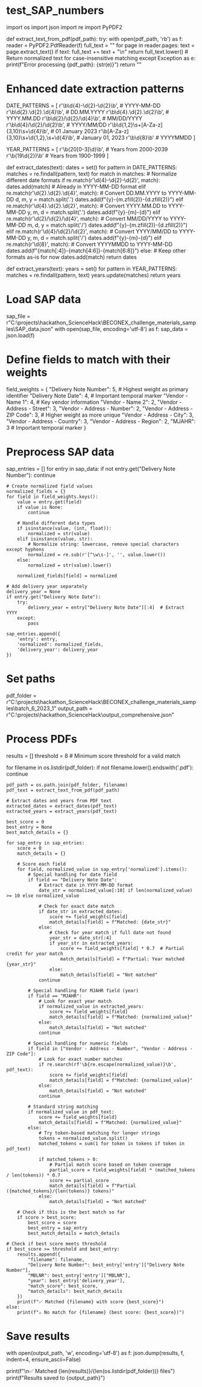 # test_SAP_numbers

import os
import json
import re
import PyPDF2

def extract_text_from_pdf(pdf_path):
    try:
        with open(pdf_path, 'rb') as f:
            reader = PyPDF2.PdfReader(f)
            full_text = ""
            for page in reader.pages:
                text = page.extract_text()
                if text:
                    full_text += text + "\n"
            return full_text.lower()  # Return normalized text for case-insensitive matching
    except Exception as e:
        print(f"Error processing {pdf_path}: {str(e)}")
        return ""

# Enhanced date extraction patterns
DATE_PATTERNS = [
    r'\b\d{4}-\d{2}-\d{2}\b',       # YYYY-MM-DD
    r'\b\d{2}\.\d{2}\.\d{4}\b',     # DD.MM.YYYY
    r'\b\d{4}\.\d{2}\.\d{2}\b',     # YYYY.MM.DD
    r'\b\d{2}/\d{2}/\d{4}\b',       # MM/DD/YYYY
    r'\b\d{4}/\d{2}/\d{2}\b',       # YYYY/MM/DD
    r'\b\d{1,2}\s+[A-Za-z]{3,10}\s+\d{4}\b',  # 01 January 2023
    r'\b[A-Za-z]{3,10}\s+\d{1,2},\s+\d{4}\b',  # January 01, 2023
    r'\b\d{8}\b'                     # YYYYMMDD
]

YEAR_PATTERNS = [
    r'\b(20[0-3]\d)\b',  # Years from 2000-2039
    r'\b(19\d{2})\b'     # Years from 1900-1999
]

def extract_dates(text):
    dates = set()
    for pattern in DATE_PATTERNS:
        matches = re.findall(pattern, text)
        for match in matches:
            # Normalize different date formats
            if re.match(r'\d{4}-\d{2}-\d{2}', match):
                dates.add(match)  # Already in YYYY-MM-DD format
            elif re.match(r'\d{2}\.\d{2}\.\d{4}', match):
                # Convert DD.MM.YYYY to YYYY-MM-DD
                d, m, y = match.split('.')
                dates.add(f"{y}-{m.zfill(2)}-{d.zfill(2)}")
            elif re.match(r'\d{4}\.\d{2}\.\d{2}', match):
                # Convert YYYY.MM.DD to YYYY-MM-DD
                y, m, d = match.split('.')
                dates.add(f"{y}-{m}-{d}")
            elif re.match(r'\d{2}/\d{2}/\d{4}', match):
                # Convert MM/DD/YYYY to YYYY-MM-DD
                m, d, y = match.split('/')
                dates.add(f"{y}-{m.zfill(2)}-{d.zfill(2)}")
            elif re.match(r'\d{4}/\d{2}/\d{2}', match):
                # Convert YYYY/MM/DD to YYYY-MM-DD
                y, m, d = match.split('/')
                dates.add(f"{y}-{m}-{d}")
            elif re.match(r'\d{8}', match):
                # Convert YYYYMMDD to YYYY-MM-DD
                dates.add(f"{match[:4]}-{match[4:6]}-{match[6:8]}")
            else:
                # Keep other formats as-is for now
                dates.add(match)
    return dates

def extract_years(text):
    years = set()
    for pattern in YEAR_PATTERNS:
        matches = re.findall(pattern, text)
        years.update(matches)
    return years

# Load SAP data
sap_file = r"C:\projects\hackathon_ScienceHack\BECONEX_challenge_materials_samples\SAP_data.json"
with open(sap_file, encoding='utf-8') as f:
    sap_data = json.load(f)

# Define fields to match with their weights
field_weights = {
    "Delivery Note Number": 5,        # Highest weight as primary identifier
    "Delivery Note Date": 4,           # Important temporal marker
    "Vendor - Name 1": 4,              # Key vendor information
    "Vendor - Name 2": 2,
    "Vendor - Address - Street": 3,
    "Vendor - Address - Number": 2,
    "Vendor - Address - ZIP Code": 3,  # Higher weight as more unique
    "Vendor - Address - City": 3,
    "Vendor - Address - Country": 3,
    "Vendor - Address - Region": 2,
    "MJAHR": 3                        # Important temporal marker
}

# Preprocess SAP data
sap_entries = []
for entry in sap_data:
    if not entry.get("Delivery Note Number"):
        continue
    
    # Create normalized field values
    normalized_fields = {}
    for field in field_weights.keys():
        value = entry.get(field)
        if value is None:
            continue
            
        # Handle different data types
        if isinstance(value, (int, float)):
            normalized = str(value)
        elif isinstance(value, str):
            # Normalize string: lowercase, remove special characters except hyphens
            normalized = re.sub(r'[^\w\s-]', '', value.lower())
        else:
            normalized = str(value).lower()
            
        normalized_fields[field] = normalized
    
    # Add delivery year separately
    delivery_year = None
    if entry.get("Delivery Note Date"):
        try:
            delivery_year = entry["Delivery Note Date"][:4]  # Extract YYYY
        except:
            pass
    
    sap_entries.append({
        'entry': entry,
        'normalized': normalized_fields,
        'delivery_year': delivery_year
    })

# Set paths
pdf_folder = r"C:\projects\hackathon_ScienceHack\BECONEX_challenge_materials_samples\batch_6_2023_1"
output_path = r"C:\projects\hackathon_ScienceHack\output_comprehensive.json"

# Process PDFs
results = []
threshold = 8  # Minimum score threshold for a valid match

for filename in os.listdir(pdf_folder):
    if not filename.lower().endswith('.pdf'):
        continue
        
    pdf_path = os.path.join(pdf_folder, filename)
    pdf_text = extract_text_from_pdf(pdf_path)
    
    # Extract dates and years from PDF text
    extracted_dates = extract_dates(pdf_text)
    extracted_years = extract_years(pdf_text)
    
    best_score = 0
    best_entry = None
    best_match_details = {}
    
    for sap_entry in sap_entries:
        score = 0
        match_details = {}
        
        # Score each field
        for field, normalized_value in sap_entry['normalized'].items():
            # Special handling for date field
            if field == "Delivery Note Date":
                # Extract date in YYYY-MM-DD format
                date_str = normalized_value[:10] if len(normalized_value) >= 10 else normalized_value
                
                # Check for exact date match
                if date_str in extracted_dates:
                    score += field_weights[field]
                    match_details[field] = f"Matched: {date_str}"
                else:
                    # Check for year match if full date not found
                    year_str = date_str[:4]
                    if year_str in extracted_years:
                        score += field_weights[field] * 0.7  # Partial credit for year match
                        match_details[field] = f"Partial: Year matched {year_str}"
                    else:
                        match_details[field] = "Not matched"
                continue
                
            # Special handling for MJAHR field (year)
            if field == "MJAHR":
                # Look for exact year match
                if normalized_value in extracted_years:
                    score += field_weights[field]
                    match_details[field] = f"Matched: {normalized_value}"
                else:
                    match_details[field] = "Not matched"
                continue
                
            # Special handling for numeric fields
            if field in ["Vendor - Address - Number", "Vendor - Address - ZIP Code"]:
                # Look for exact number matches
                if re.search(rf'\b{re.escape(normalized_value)}\b', pdf_text):
                    score += field_weights[field]
                    match_details[field] = f"Matched: {normalized_value}"
                else:
                    match_details[field] = "Not matched"
                continue
                
            # Standard string matching
            if normalized_value in pdf_text:
                score += field_weights[field]
                match_details[field] = f"Matched: {normalized_value}"
            else:
                # Try token-based matching for longer strings
                tokens = normalized_value.split()
                matched_tokens = sum(1 for token in tokens if token in pdf_text)
                
                if matched_tokens > 0:
                    # Partial match score based on token coverage
                    partial_score = field_weights[field] * (matched_tokens / len(tokens)) * 0.7
                    score += partial_score
                    match_details[field] = f"Partial ({matched_tokens}/{len(tokens)} tokens)"
                else:
                    match_details[field] = "Not matched"
        
        # Check if this is the best match so far
        if score > best_score:
            best_score = score
            best_entry = sap_entry
            best_match_details = match_details
    
    # Check if best score meets threshold
    if best_score >= threshold and best_entry:
        results.append({
            "filename": filename,
            "Delivery Note Number": best_entry['entry']["Delivery Note Number"],
            "MBLNR": best_entry['entry']["MBLNR"],
            "year": best_entry['delivery_year'],
            "match_score": best_score,
            "match_details": best_match_details
        })
        print(f"✅ Matched {filename} with score {best_score}")
    else:
        print(f"⚠️ No match for {filename} (best score: {best_score})")

# Save results
with open(output_path, 'w', encoding='utf-8') as f:
    json.dump(results, f, indent=4, ensure_ascii=False)

print(f"\n✅ Matched {len(results)}/{len(os.listdir(pdf_folder))} files")
print(f"Results saved to {output_path}")
